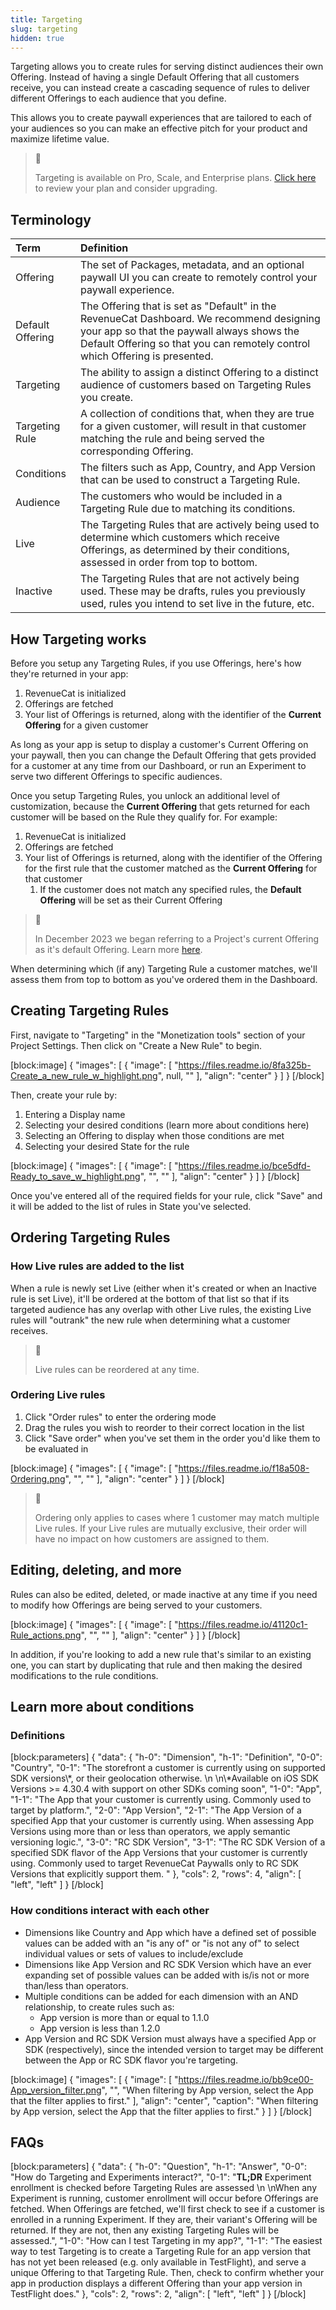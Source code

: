 ```yaml
---
title: Targeting
slug: targeting
hidden: true
---
```

Targeting allows you to create rules for serving distinct audiences their own Offering. Instead of having a single Default Offering that all customers receive, you can instead create a cascading sequence of rules to deliver different Offerings to each audience that you define.

This allows you to create paywall experiences that are tailored to each of your audiences so you can make an effective pitch for your product and maximize lifetime value.

> 📘 
> 
> Targeting is available on Pro, Scale, and Enterprise plans. [Click here](https://app.revenuecat.com/settings/billing) to review your plan and consider upgrading.

## Terminology

| Term             | Definition                                                                                                                                                                                                             |
| :--------------- | :--------------------------------------------------------------------------------------------------------------------------------------------------------------------------------------------------------------------- |
| Offering         | The set of Packages, metadata, and an optional paywall UI you can create to remotely control your paywall experience.                                                                                                  |
| Default Offering | The Offering that is set as "Default" in the RevenueCat Dashboard. We recommend designing your app so that the paywall always shows the Default Offering so that you can remotely control which Offering is presented. |
| Targeting        | The ability to assign a distinct Offering to a distinct audience of customers based on Targeting Rules you create.                                                                                                     |
| Targeting Rule   | A collection of conditions that, when they are true for a given customer, will result in that customer matching the rule and being served the corresponding Offering.                                                  |
| Conditions       | The filters such as App, Country, and App Version that can be used to construct a Targeting Rule.                                                                                                                      |
| Audience         | The customers who would be included in a Targeting Rule due to matching its conditions.                                                                                                                                |
| Live             | The Targeting Rules that are actively being used to determine which customers which receive Offerings, as determined by their conditions, assessed in order from top to bottom.                                        |
| Inactive         | The Targeting Rules that are not actively being used. These may be drafts, rules you previously used,  rules you intend to set live in the future, etc.                                                                |

## How Targeting works

Before you setup any Targeting Rules, if you use Offerings, here's how they're returned in your app:

1. RevenueCat is initialized
2. Offerings are fetched
3. Your list of Offerings is returned, along with the identifier of the **Current Offering** for a given customer

As long as your app is setup to display a customer's Current Offering on your paywall, then you can change the Default Offering that gets provided for a customer at any time from our Dashboard, or run an Experiment to serve two different Offerings to specific audiences.

Once you setup Targeting Rules, you unlock an additional level of customization, because the **Current Offering** that gets returned for each customer will be based on the Rule they qualify for. For example:

1. RevenueCat is initialized
2. Offerings are fetched
3. Your list of Offerings is returned, along with the identifier of the Offering for the first rule that the customer matched as the **Current Offering** for that customer
   1. If the customer does not match any specified rules, the **Default Offering** will be set as their Current Offering
  
> 🚧
>
> In December 2023 we began referring to a Project's current Offering as it's default Offering. Learn more [here](https://www.revenuecat.com/docs/displaying-products#fetching-offerings).

When determining which (if any) Targeting Rule a customer matches, we'll assess them from top to bottom as you've ordered them in the Dashboard.

## Creating Targeting Rules

First, navigate to "Targeting" in the "Monetization tools" section of your Project Settings. Then click on "Create a New Rule" to begin.

[block:image]
{
  "images": [
    {
      "image": [
        "https://files.readme.io/8fa325b-Create_a_new_rule_w_highlight.png",
        null,
        ""
      ],
      "align": "center"
    }
  ]
}
[/block]


Then, create your rule by:

1. Entering a Display name
2. Selecting your desired conditions (learn more about conditions here)
3. Selecting an Offering to display when those conditions are met
4. Selecting your desired State for the rule

[block:image]
{
  "images": [
    {
      "image": [
        "https://files.readme.io/bce5dfd-Ready_to_save_w_highlight.png",
        "",
        ""
      ],
      "align": "center"
    }
  ]
}
[/block]


Once you've entered all of the required fields for your rule, click "Save" and it will be added to the list of rules in State you've selected.

## Ordering Targeting Rules

### How Live rules are added to the list

When a rule is newly set Live (either when it's created or when an Inactive rule is set Live), it'll be ordered at the bottom of that list so that if its targeted audience has any overlap with other Live rules, the existing Live rules will "outrank" the new rule when determining what a customer receives.

> 📘 
> 
> Live rules can be reordered at any time.

### Ordering Live rules

1. Click "Order rules" to enter the ordering mode
2. Drag the rules you wish to reorder to their correct location in the list
3. Click "Save order" when you've set them in the order you'd like them to be evaluated in

[block:image]
{
  "images": [
    {
      "image": [
        "https://files.readme.io/f18a508-Ordering.png",
        "",
        ""
      ],
      "align": "center"
    }
  ]
}
[/block]


> 📘 
> 
> Ordering only applies to cases where 1 customer may match multiple Live rules. If your Live rules are mutually exclusive, their order will have no impact on how customers are assigned to them.

## Editing, deleting, and more

Rules can also be edited, deleted, or made inactive at any time if you need to modify how Offerings are being served to your customers.

[block:image]
{
  "images": [
    {
      "image": [
        "https://files.readme.io/41120c1-Rule_actions.png",
        "",
        ""
      ],
      "align": "center"
    }
  ]
}
[/block]


In addition, if you're looking to add a new rule that's similar to an existing one, you can start by duplicating that rule and then making the desired modifications to the rule conditions.

## Learn more about conditions

### Definitions

[block:parameters]
{
  "data": {
    "h-0": "Dimension",
    "h-1": "Definition",
    "0-0": "Country",
    "0-1": "The storefront a customer is currently using on supported SDK versions\\*, or their geolocation otherwise.  \n  \n\\*Available on iOS SDK Versions >= 4.30.4 with support on other SDKs coming soon",
    "1-0": "App",
    "1-1": "The App that your customer is currently using. Commonly used to target by platform.",
    "2-0": "App Version",
    "2-1": "The App Version of a specified App that your customer is currently using. When assessing App Versions using more than or less than operators, we apply semantic versioning logic.",
    "3-0": "RC SDK Version",
    "3-1": "The RC SDK Version of a specified SDK flavor of the App Versions that your customer is currently using. Commonly used to target RevenueCat Paywalls only to RC SDK Versions that explicitly support them. "
  },
  "cols": 2,
  "rows": 4,
  "align": [
    "left",
    "left"
  ]
}
[/block]


### How conditions interact with each other

- Dimensions like Country and App which have a defined set of possible values can be added with an "is any of" or  "is not any of" to select individual values or sets of values to include/exclude
- Dimensions like App Version and RC SDK Version which have an ever expanding set of possible values can be added with is/is not or more than/less than operators.
- Multiple conditions can be added for each dimension with an AND relationship, to create rules such as:
  - App version is more than or equal to 1.1.0
  - App version is less than 1.2.0
- App Version and RC SDK Version must always have a specified App or SDK (respectively), since the intended version to target may be different between the App or RC SDK flavor you're targeting.

[block:image]
{
  "images": [
    {
      "image": [
        "https://files.readme.io/bb9ce00-App_version_filter.png",
        "",
        "When filtering by App version, select the App that the filter applies to first."
      ],
      "align": "center",
      "caption": "When filtering by App version, select the App that the filter applies to first."
    }
  ]
}
[/block]


## FAQs

[block:parameters]
{
  "data": {
    "h-0": "Question",
    "h-1": "Answer",
    "0-0": "How do Targeting and Experiments interact?",
    "0-1": "**TL;DR** Experiment enrollment is checked before Targeting Rules are assessed  \n  \nWhen any Experiment is running, customer enrollment will occur before Offerings are fetched. When Offerings are fetched, we'll first check to see if a customer is enrolled in a running Experiment. If they are, their variant's Offering will be returned. If they are not, then any existing Targeting Rules will be assessed.",
    "1-0": "How can I test Targeting in my app?",
    "1-1": "The easiest way to test Targeting is to create a Targeting Rule for an app version that has not yet been released (e.g. only available in TestFlight), and serve a unique Offering to that Targeting Rule. Then, check to confirm whether your app in production displays a different Offering than your app version in TestFlight does."
  },
  "cols": 2,
  "rows": 2,
  "align": [
    "left",
    "left"
  ]
}
[/block]
